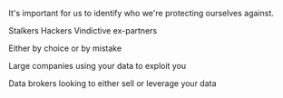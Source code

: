It's important for us to identify who we're protecting ourselves against.

Stalkers
Hackers
Vindictive ex-partners

Either by choice or by mistake

Large companies using your data to exploit you

Data brokers looking to either sell or leverage your data